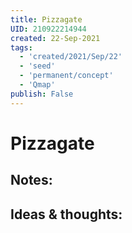 ```yaml
---
title: Pizzagate
UID: 210922214944
created: 22-Sep-2021
tags:
  - 'created/2021/Sep/22'
  - 'seed'
  - 'permanent/concept'
  - 'Qmap'
publish: False
---
```

# Pizzagate

## Notes:


## Ideas & thoughts:
